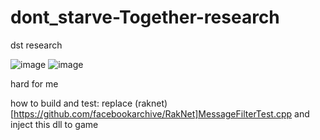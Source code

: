 # dont_starve-Together-research

dst research


![image](https://user-images.githubusercontent.com/84119280/222681162-bd763042-47ba-458c-8493-2ab10494c76a.png)
![image](https://user-images.githubusercontent.com/84119280/222681246-8f028982-aa8c-412b-a2d3-2ac8280b7523.png)



hard for me


how to build and test:
replace (raknet)[https://github.com/facebookarchive/RakNet]MessageFilterTest.cpp and inject this dll to game
